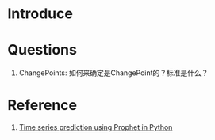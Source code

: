 
# Introduce
# Questions
1. ChangePoints: 如何来确定是ChangePoint的？标准是什么？

# Reference
1. [Time series prediction using Prophet in Python](https://towardsdatascience.com/time-series-prediction-using-prophet-in-python-35d65f626236)